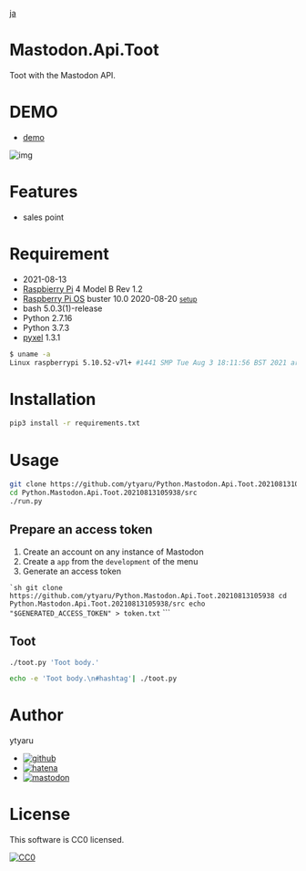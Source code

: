 [ja](./README.ja.md)

# Mastodon.Api.Toot

Toot with the Mastodon API.

# DEMO

* [demo](https://ytyaru.github.io/Python.Mastodon.Api.Toot.20210813105938/)

![img](https://github.com/ytyaru/Python.Mastodon.Api.Toot.20210813105938/blob/master/doc/0.png?raw=true)

# Features

* sales point

# Requirement

* <time datetime="2021-08-13T10:59:30+0900">2021-08-13</time>
* [Raspbierry Pi](https://ja.wikipedia.org/wiki/Raspberry_Pi) 4 Model B Rev 1.2
* [Raspberry Pi OS](https://ja.wikipedia.org/wiki/Raspbian) buster 10.0 2020-08-20 <small>[setup](http://ytyaru.hatenablog.com/entry/2020/10/06/111111)</small>
* bash 5.0.3(1)-release
* Python 2.7.16
* Python 3.7.3
* [pyxel][] 1.3.1

[pyxel]:https://github.com/kitao/pyxel

```sh
$ uname -a
Linux raspberrypi 5.10.52-v7l+ #1441 SMP Tue Aug 3 18:11:56 BST 2021 armv7l GNU/Linux
```

# Installation

```sh
pip3 install -r requirements.txt
```

# Usage

```sh
git clone https://github.com/ytyaru/Python.Mastodon.Api.Toot.20210813105938
cd Python.Mastodon.Api.Toot.20210813105938/src
./run.py
```

## Prepare an access token

1. Create an account on any instance of Mastodon
1. Create a `app` from the `development` of the menu
1. Generate an access token

`` `sh
git clone https://github.com/ytyaru/Python.Mastodon.Api.Toot.20210813105938
cd Python.Mastodon.Api.Toot.20210813105938/src
echo "$GENERATED_ACCESS_TOKEN" > token.txt
`` ```

## Toot

```sh
./toot.py 'Toot body.'
```
```sh
echo -e 'Toot body.\n#hashtag'| ./toot.py
```

# Author

ytyaru

* [![github](http://www.google.com/s2/favicons?domain=github.com)](https://github.com/ytyaru "github")
* [![hatena](http://www.google.com/s2/favicons?domain=www.hatena.ne.jp)](http://ytyaru.hatenablog.com/ytyaru "hatena")
* [![mastodon](http://www.google.com/s2/favicons?domain=mstdn.jp)](https://mstdn.jp/web/accounts/233143 "mastdon")

# License

This software is CC0 licensed.

[![CC0](http://i.creativecommons.org/p/zero/1.0/88x31.png "CC0")](http://creativecommons.org/publicdomain/zero/1.0/deed.en)

